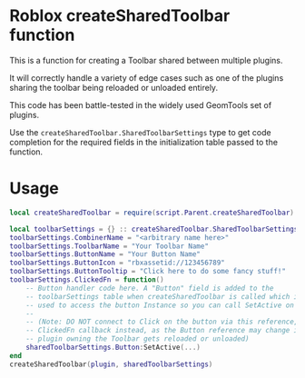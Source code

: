 # Roblox createSharedToolbar function
This is a function for creating a Toolbar shared between multiple plugins.

It will correctly handle a variety of edge cases such as one of the plugins sharing the toolbar being reloaded or unloaded entirely.

This code has been battle-tested in the widely used GeomTools set of plugins.

Use the `createSharedToolbar.SharedToolbarSettings` type to get code completion for the required fields in the initialization table passed to the function.

# Usage
```lua
local createSharedToolbar = require(script.Parent.createSharedToolbar)

local toolbarSettings = {} :: createSharedToolbar.SharedToolbarSettings
toolbarSettings.CombinerName = "<arbitrary name here>"
toolbarSettings.ToolbarName = "Your Toolbar Name"
toolbarSettings.ButtonName = "Your Button Name"
toolbarSettings.ButtonIcon = "rbxassetid://123456789"
toolbarSettings.ButtonTooltip = "Click here to do some fancy stuff!"
toolbarSettings.ClickedFn = function()
	-- Button handler code here. A "Button" field is added to the
	-- toolbarSettings table when createSharedToolbar is called which is
	-- used to access the button Instance so you can call SetActive on it.
	--
	-- (Note: DO NOT connect to Click on the button via this reference, use this
	-- ClickedFn callback instead, as the Button reference may change if the
	-- plugin owning the Toolbar gets reloaded or unloaded)
	sharedToolbarSettings.Button:SetActive(...)
end
createSharedToolbar(plugin, sharedToolbarSettings)
```

